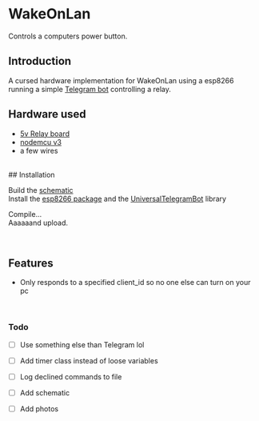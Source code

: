 # WakeOnLan

Controls a computers power button.
<br />
## Introduction

A cursed hardware implementation for WakeOnLan using a esp8266 running a simple [Telegram bot](https://core.telegram.org/bots) controlling a relay.


## Hardware used

- [5v Relay board](https://nl.aliexpress.com/item/1005002617199944.html?spm=a2g0o.search0304.0.0.27c02a257Dg3bo)
- [nodemcu v3](https://nl.aliexpress.com/item/32520574539.html?spm=a2g0o.productlist.0.0.6ee422daVuEDwZ)
- a few wires
<br />
## Installation

Build the [schematic](tmp)<br />
Install the  [esp8266 package](https://arduino-esp8266.readthedocs.io/en/latest/installing.html) and the [UniversalTelegramBot](https://github.com/witnessmenow/Universal-Arduino-Telegram-Bot#installing) library

Compile... <br />
Aaaaaand upload.

<br />


## Features
- Only responds to a specified client_id so no one else can turn on your pc

<br />

### Todo
- [ ] Use something else than Telegram lol
- [ ] Add timer class instead of loose variables
- [ ] Log declined commands to file
- [ ] Add schematic 
- [ ] Add photos


